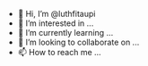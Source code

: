 - 👋 Hi, I’m @luthfitaupi
- 👀 I’m interested in ...
- 🌱 I’m currently learning ...
- 💞️ I’m looking to collaborate on ...
- 📫 How to reach me ...

<!---
luthfitaupi/luthfitaupi is a ✨ special ✨ repository because its `README.md` (this file) appears on your GitHub profile.
You can click the Preview link to take a look at your changes.
--->
